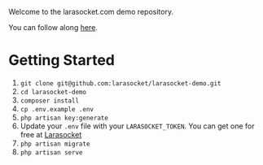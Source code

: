 Welcome to the larasocket.com demo repository. 

You can follow along [here](https://medium.com/@zachvv11/laravel-broadcasting-in-2020-5a0ced038d).

# Getting Started
1. `git clone git@github.com:larasocket/larasocket-demo.git`
1. `cd larasocket-demo`
1. `composer install`
1. `cp .env.example .env`
1. `php artisan key:generate`
1. Update your `.env` file with your `LARASOCKET_TOKEN`. You can get one for free at [Larasocket](https://larasocket.com)
1. `php artisan migrate`
1. `php artisan serve`
